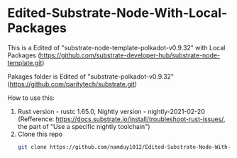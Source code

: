 # Edited-Substrate-Node-With-Local-Packages

This is a Edited of "substrate-node-template-polkadot-v0.9.32" with Local Packages (https://github.com/substrate-developer-hub/substrate-node-template.git)

Pakages folder is Edited of "substrate-polkadot-v0.9.32" (https://github.com/paritytech/substrate.git)

How to use this:

1) Rust version - rustc 1.65.0, Nightly version - nightly-2021-02-20 (Refference: https://docs.substrate.io/install/troubleshoot-rust-issues/, the part of "Use a specific nightly toolchain")
2) Clone this repo
    ```sh
    git clone https://github.com/namduy1012/Edited-Substrate-Node-With-Local-Packages.git
    ```